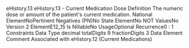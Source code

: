 

eHistory.13
eHistory.13 - Current Medication Dose
Definition
The numeric dose or amount of the patient's current medication.
National ElementNoPertinent Negatives (PN)No
State ElementNo
NOT ValuesNo
Version 2 ElementE12_15
Is NillableNo
UsageOptional
Recurrence0 : 1
Constraints
Data Type
decimal
totalDigits
9
fractionDigits
3
Data Element Comment
Associated with eHistory.12 (Current Medications)